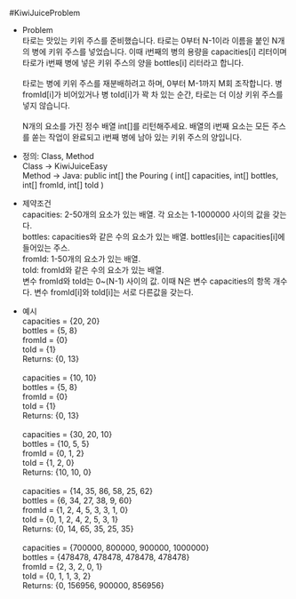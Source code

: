 #KiwiJuiceProblem

* Problem <br/>
타로는 맛있는 키위 주스를 준비했습니다. 타로는 0부터 N-1이라 이름을 붙인 N개의 병에 키위 주스를 넣었습니다. 
이때 i번째의 병의 용량을 capacities[i] 리터이며 타로가 i번째 병에 넣은 키위 주스의 양을 bottles[i] 리터라고 합니다. <br/><br/>
타로는 병에 키위 주스를 재분배하려고 하며, 0부터 M-1까지 M회 조작합니다.
병 fromId[i]가 비어있거나 병 toId[i]가 꽉 차 있는 순간, 타로는 더 이상 키위 주스를 넣지 않습니다.<br/><br/>
N개의 요소를 가진 정수 배열 int[]를 리턴해주세요.
배열의 i번째 요소는 모든 주스를 쏟는 작업이 완료되고 i번째 병에 남아 있는 키위 주스의 양입니다.<br/>

* 정의: Class, Method <br/>
Class -> KiwiJuiceEasy <br/>
Method -> Java: public int[] the Pouring ( int[] capacities, int[] bottles, int[] fromId, int[] toId ) <br/>

* 제약조건<br/>
capacities: 2-50개의 요소가 있는 배열. 각 요소는 1-1000000 사이의 값을 갖는다.<br/>
bottles: capacities와 같은 수의 요소가 있는 배열. bottles[i]는 capacities[i]에 들어있는 주스.<br/>
fromId: 1-50개의 요소가 있는 배열.<br/>
toId: fromId와 같은 수의 요소가 있는 배열.<br/>
변수 fromId와 toId는 0~(N-1) 사이의 값. 이때 N은 변수 capacities의 항목 개수다. 변수 fromId[i]와 toId[i]는 서로 다른값을 갖는다.<br/>

* 예시<br/>
capacities = {20, 20}<br/>
bottles = {5, 8}<br/>
fromId = {0}<br/>
toId = {1}<br/>
Returns: {0, 13} <br/><br/>
capacities = {10, 10}<br/>
bottles = {5, 8}<br/>
fromId = {0}<br/>
toId = {1}<br/>
Returns: {0, 13} <br/><br/>
capacities = {30, 20, 10}<br/>
bottles = {10, 5, 5}<br/>
fromId = {0, 1, 2}<br/>
toId = {1, 2, 0}<br/>
Returns: {10, 10, 0} <br/><br/>
capacities = {14, 35, 86, 58, 25, 62}<br/>
bottles = {6, 34, 27, 38, 9, 60}<br/>
fromId = {1, 2, 4, 5, 3, 3, 1, 0}<br/>
toId = {0, 1, 2, 4, 2, 5, 3, 1}<br/>
Returns: {0, 14, 65, 35, 25, 35} <br/><br/>
capacities = {700000, 800000, 900000, 1000000}<br/>
bottles = {478478, 478478, 478478, 478478}<br/>
fromId = {2, 3, 2, 0, 1}<br/>
toId = {0, 1, 1, 3, 2}<br/>
Returns: {0, 156956, 900000, 856956}

